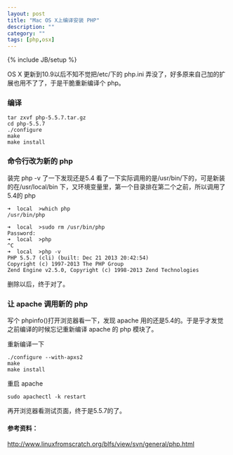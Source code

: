 ```yaml
---
layout: post
title: "Mac OS X上编译安装 PHP"
description: ""
category: ""
tags: [php,osx]
---
```

{% include JB/setup %}

OS X 更新到10.9以后不知不觉把/etc/下的 php.ini 弄没了，好多原来自己加的扩展也用不了了，于是干脆重新编译个 php。

### 编译

	tar zxvf php-5.5.7.tar.gz
	cd php-5.5.7
	./configure
	make
	make install

### 命令行改为新的 php

装完 php -v 了一下发现还是5.4
看了一下实际调用的是/usr/bin/下的，可是新装的在/usr/local/bin 下，又环境变量里，第一个目录排在第二个之前，所以调用了5.4的 php

	➜  local  >which php
	/usr/bin/php

	➜  local  >sudo rm /usr/bin/php
	Password:
	➜  local  >php
	^C
	➜  local  >php -v
	PHP 5.5.7 (cli) (built: Dec 21 2013 20:42:54)
	Copyright (c) 1997-2013 The PHP Group
	Zend Engine v2.5.0, Copyright (c) 1998-2013 Zend Technologies

删除以后，终于对了。

### 让 apache 调用新的 php
写个 phpinfo()打开浏览器看一下，发现 apache 用的还是5.4的。于是乎才发觉之前编译的时候忘记重新编译 apache 的 php 模块了。

重新编译一下

	./configure --with-apxs2
	make
	make install

重启 apache

	sudo apachectl -k restart
	
再开浏览器看测试页面，终于是5.5.7的了。

#### 参考资料：

http://www.linuxfromscratch.org/blfs/view/svn/general/php.html

